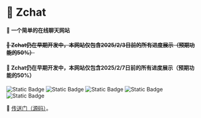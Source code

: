 # 💬 Zchat
#### 👋 一个简单的在线聊天网站
#### ~~🔔 Zchat仍在早期开发中，本网站仅包含2025/2/3日前的所有进度展示（预期功能的50%）~~
#### 🔔 Zchat仍在早期开发中，本网站仅包含2025/2/7日前的所有进度展示（预期功能的50%）
![Static Badge](https://img.shields.io/badge/Node.js-red)  ![Static Badge](https://img.shields.io/badge/Vue-green)  ![Static Badge](https://img.shields.io/badge/Javascript-yellow)  ![Static Badge](https://img.shields.io/badge/Quasar-blue)
  ![Static Badge](https://img.shields.io/badge/Sqlite3-gray)     

📄 [传送门（源码）](https://github.com/Zhengfu200/ZChat_v1 "原仓库地址")。
